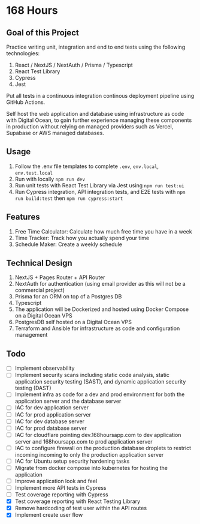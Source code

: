 # 168 Hours

## Goal of this Project

Practice writing unit, integration and end to end tests using the following technologies:

1. React / NextJS / NextAuth / Prisma / Typescript
2. React Test Library
3. Cypress
4. Jest

Put all tests in a continuous integration continous deployment pipeline using GitHub Actions.

Self host the web application and database using infrastructure as code with Digital Ocean, to gain further experience managing these components in production without relying on managed providers such as Vercel, Supabase or AWS managed databases.

## Usage

1. Follow the .env file templates to complete `.env`, `env.local`, `env.test.local`
2. Run with locally `npm run dev`
3. Run unit tests with React Test Library via Jest using `npm run test:ui`
4. Run Cypress integration, API integration tests, and E2E tests with `npm run build:test` then `npm run cypress:start`

## Features

1. Free Time Calculator: Calculate how much free time you have in a week
2. Time Tracker: Track how you actually spend your time
3. Schedule Maker: Create a weekly schedule

## Technical Design

1. NextJS + Pages Router + API Router
2. NextAuth for authentication (using email provider as this will not be a commercial project)
3. Prisma for an ORM on top of a Postgres DB
4. Typescript
5. The application will be Dockerized and hosted using Docker Compose on a Digital Ocean VPS
6. PostgresDB self hosted on a Digital Ocean VPS
7. Terraform and Ansible for infrastructure as code and configuration management

## Todo

-   [ ] Implement observability
-   [ ] Implement security scans including static code analysis, static application security testing (SAST), and dynamic application security testing (DAST)
-   [ ] Implement infra as code for a dev and prod environment for both the application server and the database server
-   [ ] IAC for dev application server
-   [ ] IAC for prod application server
-   [ ] IAC for dev database server
-   [ ] IAC for prod database server
-   [ ] IAC for cloudflare pointing dev.168hoursapp.com to dev application server and 168hoursapp.com to prod application server
-   [ ] IAC to configure firewall on the production database droplets to restrict incoming incoming to only the production application server
-   [ ] IAC for Ubuntu setup security hardening tasks
-   [ ] Migrate from docker compose into kubernetes for hosting the application
-   [ ] Improve application look and feel
-   [ ] Implement more API tests in Cypress
-   [ ] Test coverage reporting with Cypress
-   [x] Test coverage reporting with React Testing Library
-   [x] Remove hardcoding of test user within the API routes
-   [x] Implement create user flow
